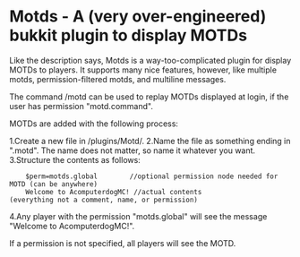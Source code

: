 # Motds - A (very over-engineered) bukkit plugin to display MOTDs
Like the description says, Motds is a way-too-complicated plugin for display MOTDs to players.  It supports many nice features, however, like multiple motds, permission-filtered motds, and multiline messages.

The command /motd can be used to replay MOTDs displayed at login, if the user has permission "motd.command".

MOTDs are added with the following process:

1.Create a new file in /plugins/Motd/.
2.Name the file as something ending in ".motd".  The name does not matter, so name it whatever you want.   
3.Structure the contents as follows:   
```
    $perm=motds.global        //optional permission node needed for MOTD (can be anywhere)
    Welcome to AcomputerdogMC! //actual contents                          (everything not a comment, name, or permission)
```
4.Any player with the permission "motds.global" will see the message "Welcome to AcomputerdogMC!".   

If a permission is not specified, all players will see the MOTD.
